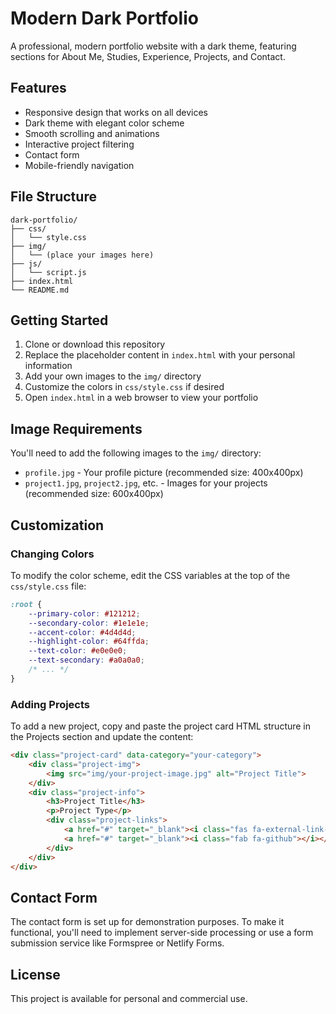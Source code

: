 # Modern Dark Portfolio

A professional, modern portfolio website with a dark theme, featuring sections for About Me, Studies, Experience, Projects, and Contact.

## Features

- Responsive design that works on all devices
- Dark theme with elegant color scheme
- Smooth scrolling and animations
- Interactive project filtering
- Contact form
- Mobile-friendly navigation

## File Structure

```
dark-portfolio/
├── css/
│   └── style.css
├── img/
│   └── (place your images here)
├── js/
│   └── script.js
├── index.html
└── README.md
```

## Getting Started

1. Clone or download this repository
2. Replace the placeholder content in `index.html` with your personal information
3. Add your own images to the `img/` directory
4. Customize the colors in `css/style.css` if desired
5. Open `index.html` in a web browser to view your portfolio

## Image Requirements

You'll need to add the following images to the `img/` directory:

- `profile.jpg` - Your profile picture (recommended size: 400x400px)
- `project1.jpg`, `project2.jpg`, etc. - Images for your projects (recommended size: 600x400px)

## Customization

### Changing Colors

To modify the color scheme, edit the CSS variables at the top of the `css/style.css` file:

```css
:root {
    --primary-color: #121212;
    --secondary-color: #1e1e1e;
    --accent-color: #4d4d4d;
    --highlight-color: #64ffda;
    --text-color: #e0e0e0;
    --text-secondary: #a0a0a0;
    /* ... */
}
```

### Adding Projects

To add a new project, copy and paste the project card HTML structure in the Projects section and update the content:

```html
<div class="project-card" data-category="your-category">
    <div class="project-img">
        <img src="img/your-project-image.jpg" alt="Project Title">
    </div>
    <div class="project-info">
        <h3>Project Title</h3>
        <p>Project Type</p>
        <div class="project-links">
            <a href="#" target="_blank"><i class="fas fa-external-link-alt"></i></a>
            <a href="#" target="_blank"><i class="fab fa-github"></i></a>
        </div>
    </div>
</div>
```

## Contact Form

The contact form is set up for demonstration purposes. To make it functional, you'll need to implement server-side processing or use a form submission service like Formspree or Netlify Forms.

## License

This project is available for personal and commercial use.
